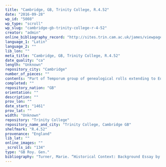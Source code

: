 ```yaml
---
title: "Cambridge, GB, Trinity College, R.4.52"
date: "2016-09-28"
wp_id: "5008"
wp_type: "scroll"
wp_slug: "cambridge-gb-trinity-college-r-4-52"
creator: "admin"
online_bibliography_record: "http://sites.trin.cam.ac.uk/james/viewpage.php?index=1482"
language_1: "Latin"
language_2: ""
lib_lon: ""
meta_title: "Cambridge, GB, Trinity College, R.4.52"
date_quality: "ca"
length: "Unknown"
repository_city: "Cambridge"
number_of_pieces: ""
contents: "Part of Temporum group of genealogical rolls extending to Edward IV."
completed: ""
repository_nation: "GB"
orientation: ""
description: ""
prov_lon: ""
date_start: "1461"
prov_lat: ""
width: "Unknown"
repository: "Trinity College"
repository_name_and_city: "Trinity College, Cambridge GB"
shelfmark: "R.4.52"
provenance: "England"
lib_lat: ""
online_images: ""
_scrolls_id: "134"
type: "GB Roy. Gen."
bibliography: "Turner, Marie. “Historical Context: Background Essay by Marie Turner.” Penn Libraries, 2013."
---
```



